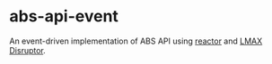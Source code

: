 # abs-api-event

An event-driven implementation of ABS API using [reactor][1] and [LMAX Disruptor][2].

[1]: https://github.com/reactor/reactor
[2]: https://github.com/LMAX-Exchange/disruptor

